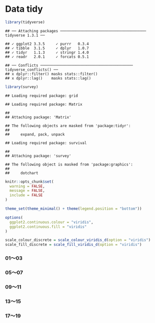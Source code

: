 Data tidy
================

``` r
library(tidyverse)
```

    ## ── Attaching packages ─────────────────────────────────────── tidyverse 1.3.1 ──

    ## ✓ ggplot2 3.3.5     ✓ purrr   0.3.4
    ## ✓ tibble  3.1.5     ✓ dplyr   1.0.7
    ## ✓ tidyr   1.1.3     ✓ stringr 1.4.0
    ## ✓ readr   2.0.1     ✓ forcats 0.5.1

    ## ── Conflicts ────────────────────────────────────────── tidyverse_conflicts() ──
    ## x dplyr::filter() masks stats::filter()
    ## x dplyr::lag()    masks stats::lag()

``` r
library(survey)
```

    ## Loading required package: grid

    ## Loading required package: Matrix

    ## 
    ## Attaching package: 'Matrix'

    ## The following objects are masked from 'package:tidyr':
    ## 
    ##     expand, pack, unpack

    ## Loading required package: survival

    ## 
    ## Attaching package: 'survey'

    ## The following object is masked from 'package:graphics':
    ## 
    ##     dotchart

``` r
knitr::opts_chunk$set(
  warning = FALSE,
  message = FALSE,
  include = FALSE
)

theme_set(theme_minimal() + theme(legend.position = "bottom"))

options(
  ggplot2.continuous.colour = "viridis",
  ggplot2.continuous.fill = "viridis"
)

scale_colour_discrete = scale_colour_viridis_d(option = "viridis")
scale_fill_discrete = scale_fill_viridis_d(option = "viridis")
```

### 01～03

### 05～07

### 09～11

### 13～15

### 17～19
